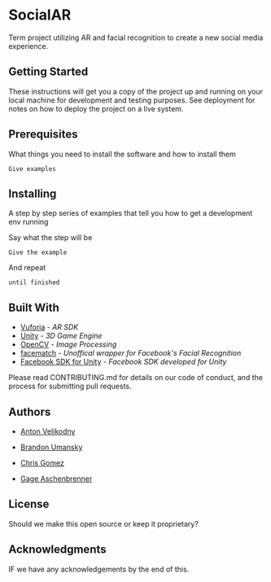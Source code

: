 # SocialAR
Term project utilizing AR and facial recognition to create a new social media experience. 

## Getting Started

These instructions will get you a copy of the project up and running on your local machine for development and testing purposes. See deployment for notes on how to deploy the project on a live system.

## Prerequisites

What things you need to install the software and how to install them

```
Give examples
````

## Installing

A step by step series of examples that tell you how to get a development env running

Say what the step will be

```
Give the example
```

And repeat

```
until finished
```

## Built With

- [Vuforia](https://vuforia.com/) - *AR SDK*
- [Unity](https://unity3d.com/) - *3D Game Engine*
- [OpenCV](https://github.com/opencv/opencv) - *Image Processing*
- [facematch](https://github.com/louisondumont/facematch) - *Unoffical wrapper for Facebook's Facial Recognition*
- [Facebook SDK for Unity](https://developers.facebook.com/docs/unity/) - *Facebook SDK developed for Unity*

Please read CONTRIBUTING.md for details on our code of conduct, and the process for submitting pull requests.

## Authors

- [Anton Velikodny](https://github.com/Anton-Velikodnyy) 

- [Brandon Umansky](https://github.com/brumansky)

- [Chris Gomez](https://github.com/afryingpan)

- [Gage Aschenbrenner](https://github.com/no0no)

## License

Should we make this open source or keep it proprietary? 

## Acknowledgments

IF we have any acknowledgements by the end of this. 
